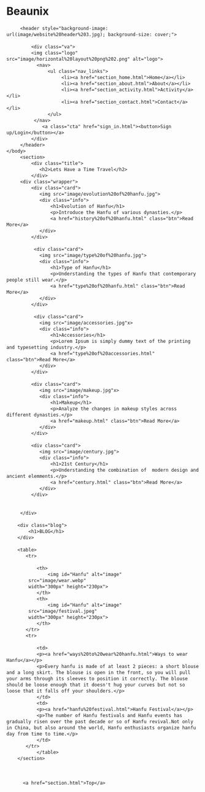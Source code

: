 # Beaunix
<!doctype html>
<html>
     <head>
          <meta charset="utf-8">
          <meta content="width=device-width, initial-scale=1.0">
          <title>Section</title>
          <link rel="stylesheet"
                type="text/css"
                href="css/home.css">
     </head>
     <body>
         
         <header style="background-image: url(image/website%20header%203.jpg); background-size: cover;">
             
             <div class="va">
             <img class="logo" src="image/horizontal%20layout%20png%202.png" alt="logo">
               <nav>
                   <ul class="nav_links">
                        <li><a href="section_home.html">Home</a></li>
                        <li><a href="section_about.html">About</a></li>
                        <li><a href="section_activity.html">Activity</a></li>
                        <li><a href="section_contact.html">Contact</a></li>
                   </ul>
              </nav> 
                 <a class="cta" href="sign_in.html"><button>Sign up/Login</button></a>
             </div>     
         </header>
    </body>
         <section>
             <div class="title">
                <h2>Lets Have a Time Travel</h2>
             </div>
         <div class="wrapper">
             <div class="card">
                <img src="image/evolution%20of%20hanfu.jpg">
                <div class="info">
                    <h1>Evolution of Hanfu</h1>     
                    <p>Introduce the Hanfu of various dynasties.</p>
                    <a href="history%20of%20hanfu.html" class="btn">Read More</a>
                </div>
             </div>
             
              <div class="card">
                <img src="image/type%20of%20hanfu.jpg">
                <div class="info">
                    <h1>Type of Hanfu</h1>     
                    <p>Understanding the types of Hanfu that contemporary people still wear.</p>
                    <a href="type%20of%20hanfu.html" class="btn">Read More</a>
                </div>
             </div>
             
              <div class="card">
                <img src="image/accessories.jpg"x>
                <div class="info">
                    <h1>Accessories</h1>     
                    <p>Lorem Ipsum is simply dummy text of the printing and typesetting industry.</p>
                    <a href="type%20of%20accessories.html" class="btn">Read More</a>
                </div>
             </div>
             
             <div class="card">
                <img src="image/makeup.jpg"x>
                <div class="info">
                    <h1>Makeup</h1>     
                    <p>Analyze the changes in makeup styles across different dynasties.</p>
                    <a href="makeup.html" class="btn">Read More</a>
                </div>
             </div>
             
             <div class="card">
                <img src="image/century.jpg">
                <div class="info">
                    <h1>21st Century</h1>     
                    <p>Understanding the combination of  modern design and ancient elemments.</p>
                    <a href="century.html" class="btn">Read More</a>
                </div>
             </div>
             
            
         </div>
        
        <div class="blog">
            <h1>BLOG</h1>
        </div>
             
        <table>
           <tr>
               
               <th>
                   <img id="Hanfu" alt="image"
            src="image/wear.webp"
            width="300px" height="230px">
               </th>
               <th>
                   <img id="Hanfu" alt="image"
            src="image/festival.jpeg"
            width="300px" height="230px">
               </th>
           </tr>
           <tr>
               
               <td>
               <p><a href="ways%20to%20wear%20hanfu.html">Ways to wear Hanfu</a></p>
               <p>Every hanfu is made of at least 2 pieces: a short blouse and a long skirt. The blouse is open in the front, so you will pull your arms through its sleeves to position it correctly. The blouse should be loose enough that it doesn't hug your curves but not so loose that it falls off your shoulders.</p>
               </td>
               <td>
               <p><a href="hanfu%20festival.html">Hanfu Festival</a></p>
               <p>The number of Hanfu festivals and Hanfu events has gradually risen over the past decade or so of Hanfu revival.Not only in China, but also around the world, Hanfu enthusiasts organize hanfu day from time to time.</p>
               </td>
           </tr>
               </table>
        </section>  
    
    
               
          <a href="section.html">Top</a>
